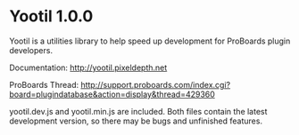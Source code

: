 Yootil 1.0.0
============

Yootil is a utilities library to help speed up development for ProBoards plugin developers.

Documentation: http://yootil.pixeldepth.net

ProBoards Thread: http://support.proboards.com/index.cgi?board=plugindatabase&action=display&thread=429360

yootil.dev.js and yootil.min.js are included.  Both files contain the latest development version, so there may be bugs and unfinished features.